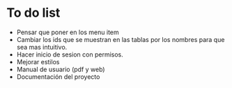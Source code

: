 # To do list
- Pensar que poner en los menu item
- Cambiar los ids que se muestran en las tablas por los nombres para que sea mas intuitivo.
- Hacer inicio de sesion con permisos.
- Mejorar estilos
- Manual de usuario (pdf y web)
- Documentación del proyecto
